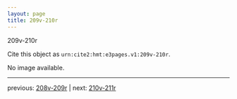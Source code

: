 ```yaml
---
layout: page
title: 209v-210r
---
```


209v-210r

Cite this object as `urn:cite2:hmt:e3pages.v1:209v-210r`.

No image available. 



---

previous: [208v-209r](../208v-209r/) | next: [210v-211r](../210v-211r/)